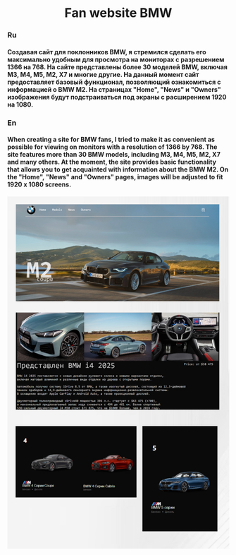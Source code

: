 <h1 align="center"> Fan website BMW </h1>
<h3>Ru</h3>
<h4>
 Создавая сайт для поклонников BMW, я стремился сделать
 его максимально удобным для просмотра на мониторах с разрешением 
 1366 на 768. На сайте представлены более 30 моделей BMW, включая M3, 
 M4, M5, M2, X7 и многие другие. На данный момент сайт предоставляет базовый 
 функционал, позволяющий ознакомиться с информацией о BMW M2. На страницах "Home", "News" 
 и "Owners" изображения будут подстраиваться под экраны с расширением 1920 на 1080. 
</h4>

<h3>En</h3>
<h4>
 When creating a site for BMW fans, I tried to make it as convenient as possible for viewing on monitors with a resolution of 1366 by 768. The site features more than 30 BMW models, including M3, M4, M5, M2, X7 and many others. At the moment, the site provides basic functionality that allows you to get acquainted with information about the BMW M2. On the "Home", "News" and "Owners" pages, images will be adjusted to fit 1920 x 1080 screens.</h4>
<img src="img/github.PNG" alt="фото проекта"/>
